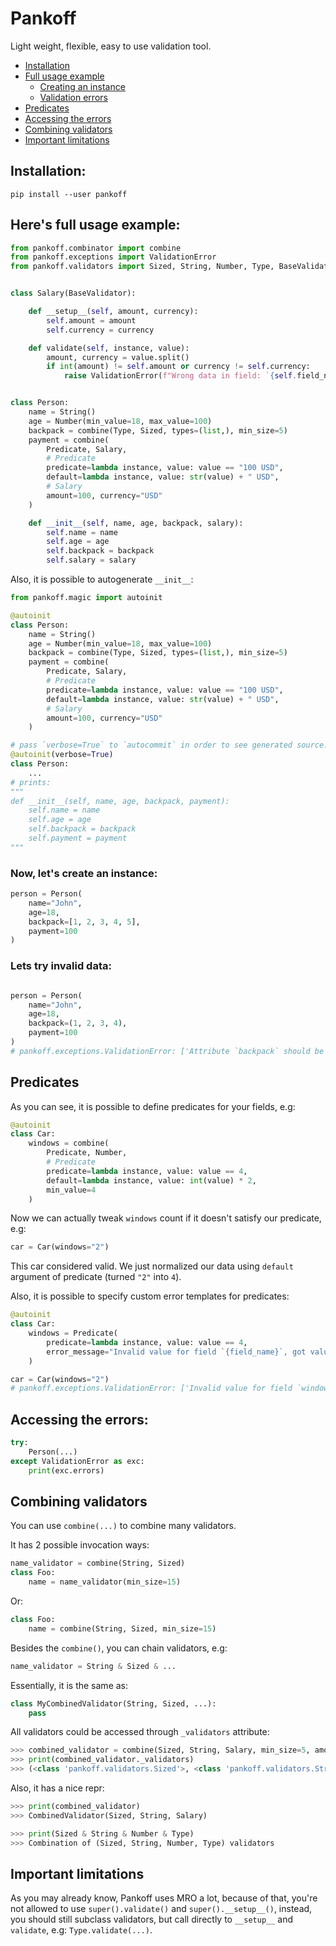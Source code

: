 # Pankoff

Light weight, flexible, easy to use validation tool.

- [Installation](#installation)
- [Full usage example](#heres-full-usage-example)
    - [Creating an instance](#now-lets-create-an-instance)
    - [Validation errors](#lets-try-invalid-data)
- [Predicates](#predicates)
- [Accessing the errors](#accessing-the-errors)
- [Combining validators](#combining-validators)
- [Important limitations](#important-limitations)

## Installation:
`pip install --user pankoff`

## Here's full usage example:
```python
from pankoff.combinator import combine
from pankoff.exceptions import ValidationError
from pankoff.validators import Sized, String, Number, Type, BaseValidator, Predicate


class Salary(BaseValidator):

    def __setup__(self, amount, currency):
        self.amount = amount
        self.currency = currency

    def validate(self, instance, value):
        amount, currency = value.split()
        if int(amount) != self.amount or currency != self.currency:
            raise ValidationError(f"Wrong data in field: `{self.field_name}`")


class Person:
    name = String()
    age = Number(min_value=18, max_value=100)
    backpack = combine(Type, Sized, types=(list,), min_size=5)
    payment = combine(
        Predicate, Salary,
        # Predicate
        predicate=lambda instance, value: value == "100 USD",
        default=lambda instance, value: str(value) + " USD",
        # Salary
        amount=100, currency="USD"
    )

    def __init__(self, name, age, backpack, salary):
        self.name = name
        self.age = age
        self.backpack = backpack
        self.salary = salary
```
Also, it is  possible to autogenerate `__init__`:
```python
from pankoff.magic import autoinit

@autoinit
class Person:
    name = String()
    age = Number(min_value=18, max_value=100)
    backpack = combine(Type, Sized, types=(list,), min_size=5)
    payment = combine(
        Predicate, Salary,
        # Predicate
        predicate=lambda instance, value: value == "100 USD",
        default=lambda instance, value: str(value) + " USD",
        # Salary
        amount=100, currency="USD"
    )

# pass `verbose=True` to `autocommit` in order to see generated source:
@autoinit(verbose=True)
class Person:
    ...
# prints:
"""
def __init__(self, name, age, backpack, payment):
	self.name = name
	self.age = age
	self.backpack = backpack
	self.payment = payment
"""
```
### Now, let's create an instance:
```python
person = Person(
    name="John",
    age=18,
    backpack=[1, 2, 3, 4, 5],
    payment=100
)
```
### Lets try invalid data:
```python

person = Person(
    name="John",
    age=18,
    backpack=(1, 2, 3, 4),
    payment=100
)
# pankoff.exceptions.ValidationError: ['Attribute `backpack` should be an instance of `list`', 'Attribute `backpack` length should be >= 5']
```
## Predicates
As you can see, it is possible to define predicates for your fields, e.g:
```python
@autoinit
class Car:
    windows = combine(
        Predicate, Number,
        # Predicate
        predicate=lambda instance, value: value == 4,
        default=lambda instance, value: int(value) * 2,
        min_value=4
    )
```
Now we can actually tweak `windows` count if it doesn't satisfy our predicate, e.g:
```python
car = Car(windows="2")
```
This car considered valid. We just normalized our data using `default` argument of predicate (turned `"2"` into `4`). 

Also, it is possible to specify custom error templates for predicates:
```python
@autoinit
class Car:
    windows = Predicate(
        predicate=lambda instance, value: value == 4,
        error_message="Invalid value for field `{field_name}`, got value {value}. Predicate {predicate} failed."
    )

car = Car(windows="2")
# pankoff.exceptions.ValidationError: ['Invalid value for field `windows`, got value 2. Predicate <lambda> failed.']
```
## Accessing the errors:
```python
try:
    Person(...)
except ValidationError as exc:
    print(exc.errors)
```
## Combining validators 
You can use `combine(...)` to combine many validators.

It has 2 possible invocation ways:
```python
name_validator = combine(String, Sized)
class Foo:
    name = name_validator(min_size=15)
```
Or:
```python
class Foo:
    name = combine(String, Sized, min_size=15)
```
Besides the `combine()`, you can chain validators, e.g:
```python
name_validator = String & Sized & ...
```
Essentially, it is the same as:
```python
class MyCombinedValidator(String, Sized, ...):
    pass
```
All validators could be accessed through `_validators` attribute:
```python
>>> combined_validator = combine(Sized, String, Salary, min_size=5, amount=100, currency="USD")
>>> print(combined_validator._validators)
>>> (<class 'pankoff.validators.Sized'>, <class 'pankoff.validators.String'>, <class '__main__.Salary'>)
```
Also, it has a nice repr:
```python
>>> print(combined_validator)
>>> CombinedValidator(Sized, String, Salary)

>>> print(Sized & String & Number & Type)
>>> Combination of (Sized, String, Number, Type) validators
```
## Important limitations
As you may already know, Pankoff uses MRO a lot, because of that, you're not allowed to use
`super().validate()` and `super().__setup__()`, instead, you should still subclass validators, but
call directly to `__setup__` and `validate`, e.g: `Type.validate(...)`.